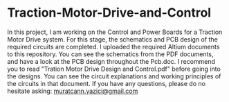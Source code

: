 # Traction-Motor-Drive-and-Control
In this project, I am working on the Control and Power Boards for a Traction Motor Drive system. For this stage, the schematics and PCB design of the required circuits are completed. I uploaded the required Altium documents to this repository. You can see the schematics from the PDF documents, and have a look at the PCB design throughout the Pcb.doc. I recommend you to read "Tration Motor Drive Design and Control.pdf" before going into the designs. You can see the circuit explanations and working principles of the circuits in that document. 
If you have any questions, please do no hesitate asking: muratcann.yazici@gmail.com
